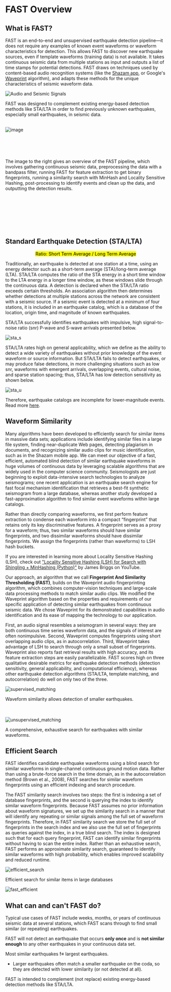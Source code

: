 # **FAST Overview**

## **What is FAST?**

FAST is an end-to-end and unsupervised earthquake detection pipeline—it does not require any examples of known event waveforms or waveform characteristics for detection. This allows FAST to discover new earthquake sources, even if template waveforms (training data) is not available. It takes continuous seismic data from multiple stations as input and outputs a list of time stamps for potential detections. FAST draws on techniques used by content-based audio recognition systems (like the [Shazam app](https://www.toptal.com/algorithms/shazam-it-music-processing-fingerprinting-and-recognition), or Google's [Waveprint](https://www.toptal.com/algorithms/shazam-it-music-processing-fingerprinting-and-recognition) algorithm), and adapts these methods for the unique characteristics of seismic waveform data.

![Audio and Seismic Signals](./img/audio_seismic_signals.png)

FAST was designed to complement existing energy-based detection methods like STA/LTA in order to find previously unknown earthquakes, especially small earthquakes, in seismic data.
<br></br>

![image](img/what-is-fast.png)

<br></br>
<br></br>
The image to the right gives an overview of the FAST pipeline, which involves gathering continuous seismic data, preprocessing the data with a bandpass filter, running FAST for feature extraction to get binary fingerprints, running a similarity search with MinHash and Locality Sensitive Hashing, post-processing to identify events and clean up the data, and outputting the detection results.

<br></br>
<br></br>
<br></br>

## **Standard Earthquake Detection (STA/LTA)**

<p align='center'><mark>Ratio: Short Term Average / Long Term Average</mark></p>

Traditionally, an earthquake is detected at one station at a time, using an energy detector such as a short-term average (STA)/long-term average (LTA). STA/LTA computes the ratio of the STA energy in a short time window to the LTA energy in a longer time window, as these windows slide through the continuous data. A detection is declared when the STA/LTA ratio exceeds certain thresholds. An association algorithm then determines whether detections at multiple stations across the network are consistent with a seismic source. If a seismic event is detected at a minimum of four stations, it is included in an earthquake catalog, which is a database of the location, origin time, and magnitude of known earthquakes.<br>

STA/LTA successfully identifies earthquakes with impulsive, high signal-to-noise ratio (snr) P-wave and S-wave arrivals presented below. 

![sta_s](img/sta_s.png)

STA/LTA rates high on general applicability, which we define as the ability to detect a wide variety of earthquakes without prior knowledge of the event waveform or source information. But STA/LTA fails to detect earthquakes, or may produce false detections, in more challenging situations such as low snr, waveforms with emergent arrivals, overlapping events, cultural noise, and sparse station spacing; thus, STA/LTA has low detection sensitivity as shown below. 

![sta_u](img/sta_unsuccessful.png)

Therefore, earthquake catalogs are incomplete for lower-magnitude events. Read more [here](https://www.ncbi.nlm.nih.gov/pmc/articles/PMC4672764/#__sec1title).

## **Waveform Similarity**

Many algorithms have been developed to efficiently search for similar items in massive data sets; applications include identifying similar files in a large file system, finding near-duplicate Web pages, detecting plagiarism in documents, and recognizing similar audio clips for music identification, such as in the Shazam mobile app. We can meet our objective of a fast, efficient, automated blind detection of similar earthquake waveforms in huge volumes of continuous data by leveraging scalable algorithms that are widely used in the computer science community. Seismologists are just beginning to exploit data-intensive search technologies to analyze seismograms; one recent application is an earthquake search engine for fast focal mechanism identification that retrieves a best-fit synthetic seismogram from a large database, whereas another study developed a fast-approximation algorithm to find similar event waveforms within large catalogs.

Rather than directly comparing waveforms, we first perform feature extraction to condense each waveform into a compact “fingerprint” that retains only its key discriminative features. A fingerprint serves as a proxy for a waveform; thus, two similar waveforms should have similar fingerprints, and two dissimilar waveforms should have dissimilar fingerprints. We assign the fingerprints (rather than waveforms) to LSH hash buckets.  

If you are interested in learning more about Locality Sensitive Hashing (LSH), check out ["Locality Sensitive Hashing (LSH) for Search with Shingling + MinHashing (Python)"](https://www.youtube.com/watch?v=e_SBq3s20M8) by James Briggs on YouTube.

Our approach, an algorithm that we call **Fingerprint And Similarity Thresholding (FAST)**, builds on the Waveprint audio fingerprinting algorithm, which combines computer-vision techniques and large-scale data processing methods to match similar audio clips. We modified the Waveprint algorithm based on the properties and requirements of our specific application of detecting similar earthquakes from continuous seismic data. We chose Waveprint for its demonstrated capabilities in audio identification and its ease of mapping the technology to our application.  

First, an audio signal resembles a seismogram in several ways: they are both continuous time series waveform data, and the signals of interest are often nonimpulsive. Second, Waveprint computes fingerprints using short overlapping audio clips, as in autocorrelation. Third, Waveprint takes advantage of LSH to search through only a small subset of fingerprints. Waveprint also reports fast retrieval results with high accuracy, and its feature extraction steps are easily parallelizable. FAST scores high on three qualitative desirable metrics for earthquake detection methods (detection sensitivity, general applicability, and computational efficiency), whereas other earthquake detection algorithms (STA/LTA, template matching, and autocorrelation) do well on only two of the three.  

![supervised_matching](img/supervised_matching.png)
<figcaption>Waveform similarity allows detection of smaller earthquakes.</figcaption>
<br></br>

![unsupervised_matching](img/unsupervised_matching.png)
<figcaption>A comprehensive, exhaustive search for earthquakes with similar waveforms.</figcaption>

## **Efficient Search**

FAST identifies candidate earthquake waveforms using a blind search for similar waveforms
in single-channel continuous ground motion data. Rather than using a brute-force search in
the time domain, as in the autocorrelation method (Brown et al., 2008), FAST searches for
similar waveform fingerprints using an efficient indexing and search procedure.

The FAST similarity search involves two steps: the first is indexing a set of database
fingerprints, and the second is querying the index to identify similar waveform fingerprints.
Because FAST assumes no prior information about waveform signatures, we set up the
similarity search in a manner that will identify any repeating or similar signals among the
full set of waveform fingerprints. Therefore, in FAST similarity search we store the full set of
fingerprints in the search index and we also use the full set of fingerprints as queries against
the index, in a true blind search. The index is designed such that for each query fingerprint,
FAST can identify similar fingerprints without having to scan the entire index. Rather
than an exhaustive search, FAST performs an approximate similarity search, guaranteed
to identify similar waveforms with high probability, which enables improved scalability and
reduced runtime.

![efficient_search](img/efficient_search.png)
<figcaption>Efficient search for similar items in large databases</figcaption>

![fast_efficient](img/fast_efficient.png)

## **What can and can't FAST do?**

Typical use cases of FAST include weeks, months, or years of continuous seismic data at several stations, which FAST scans through to find small similar (or repeating) earthquakes.

FAST will not detect an earthquake that occurs **only once** and is **not similar enough** to any other earthquakes in your continuous data set.

Most similar earthquakes **!=** largest earthquakes. 

* Larger earthquakes often match a smaller earthquake on the coda, so they are detected with lower similarity (or not detected at all).

FAST is intended to complement (not replace) existing energy-based detection methods like STA/LTA.